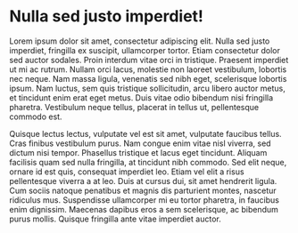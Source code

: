 # Nulla sed justo imperdiet!

Lorem ipsum dolor sit amet, consectetur adipiscing elit. Nulla sed justo
imperdiet, fringilla ex suscipit, ullamcorper tortor. Etiam consectetur dolor
sed auctor sodales. Proin interdum vitae orci in tristique. Praesent imperdiet
ut mi ac rutrum. Nullam orci lacus, molestie non laoreet vestibulum, lobortis
nec neque. Nam massa ligula, venenatis sed nibh eget, scelerisque lobortis
ipsum. Nam luctus, sem quis tristique sollicitudin, arcu libero auctor metus, et
tincidunt enim erat eget metus. Duis vitae odio bibendum nisi fringilla
pharetra. Vestibulum neque tellus, placerat in tellus ut, pellentesque commodo
est.

Quisque lectus lectus, vulputate vel est sit amet, vulputate faucibus tellus.
Cras finibus vestibulum purus. Nam congue enim vitae nisl viverra, sed dictum
nisi tempor. Phasellus tristique et lacus eget tincidunt. Aliquam facilisis quam
sed nulla fringilla, at tincidunt nibh commodo. Sed elit neque, ornare id est
quis, consequat imperdiet leo. Etiam vel elit a risus pellentesque viverra a at
leo. Duis at cursus dui, sit amet hendrerit ligula. Cum sociis natoque penatibus
et magnis dis parturient montes, nascetur ridiculus mus. Suspendisse ullamcorper
mi eu tortor pharetra, in faucibus enim dignissim. Maecenas dapibus eros a sem
scelerisque, ac bibendum purus mollis. Quisque fringilla ante vitae imperdiet
auctor.
